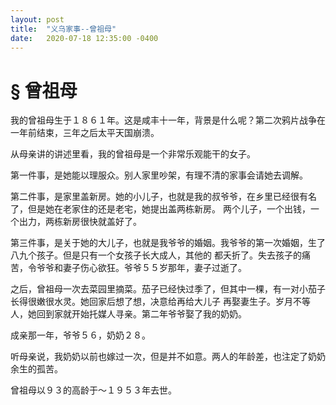 ```yaml
---
layout: post
title:  "义乌家事--曾祖母"
date:   2020-07-18 12:35:00 -0400
---
```


# § 曾祖母

我的曾祖母生于１８６１年。这是咸丰十一年，背景是什么呢？第二次鸦片战争在一年前结束，三年之后太平天国崩溃。

从母亲讲的讲述里看，我的曾祖母是一个非常乐观能干的女子。

第一件事，是她能以理服众。别人家里吵架，有理不清的家事会请她去调解。

第二件事，是家里盖新房。她的小儿子，也就是我的叔爷爷，在乡里已经很有名了，但是她在老家住的还是老宅，她提出盖两栋新房。
两个儿子，一个出钱，一个出力，两栋新房很快就盖好了。

第三件事，是关于她的大儿子，也就是我爷爷的婚姻。我爷爷的第一次婚姻，生了八九个孩子。但是只有一个女孩子长大成人，其他的
都夭折了。失去孩子的痛苦，令爷爷和妻子伤心欲狂。爷爷５５岁那年，妻子过逝了。

之后，曾祖母一次去菜园里摘菜。茄子已经快过季了，但其中一棵，有一对小茄子长得很嫩很水灵。她回家后想了想，决意给再给大儿子
再娶妻生子。岁月不等人，她回到家就开始托媒人寻亲。第二年爷爷娶了我的奶奶。

成亲那一年，爷爷５６，奶奶２８。

听母亲说，我奶奶以前也嫁过一次，但是并不如意。两人的年龄差，也注定了奶奶余生的孤苦。

曾祖母以９３的高龄于～１９５３年去世。
